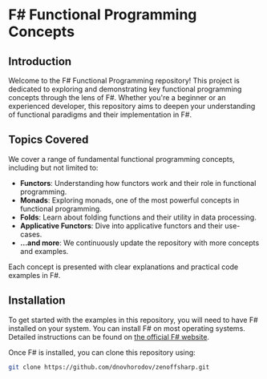 # F# Functional Programming Concepts

## Introduction
Welcome to the F# Functional Programming repository! This project is dedicated to exploring and demonstrating key functional programming concepts through the lens of F#. Whether you're a beginner or an experienced developer, this repository aims to deepen your understanding of functional paradigms and their implementation in F#.

## Topics Covered
We cover a range of fundamental functional programming concepts, including but not limited to:

- **Functors**: Understanding how functors work and their role in functional programming.
- **Monads**: Exploring monads, one of the most powerful concepts in functional programming.
- **Folds**: Learn about folding functions and their utility in data processing.
- **Applicative Functors**: Dive into applicative functors and their use-cases.
- **...and more**: We continuously update the repository with more concepts and examples.

Each concept is presented with clear explanations and practical code examples in F#.

## Installation

To get started with the examples in this repository, you will need to have F# installed on your system. You can install F# on most operating systems. Detailed instructions can be found on [the official F# website](https://fsharp.org).

Once F# is installed, you can clone this repository using:

```bash
git clone https://github.com/dnovhorodov/zenoffsharp.git
